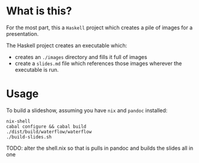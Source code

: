 
# What is this?

For the most part, this a `Haskell` project which creates a pile of images for a presentation.

The Haskell project creates an executable which:
- creates an `./images` directory and fills it full of images
- create a `slides.md` file which references those images
wherever the executable  is run.

# Usage

To build a slideshow, assuming you have `nix` and `pandoc` installed:
```
nix-shell
cabal configure && cabal build
./dist/build/waterflow/waterflow
./build-slides.sh
```

TODO: alter the shell.nix so that is pulls in pandoc and builds the slides all in one
